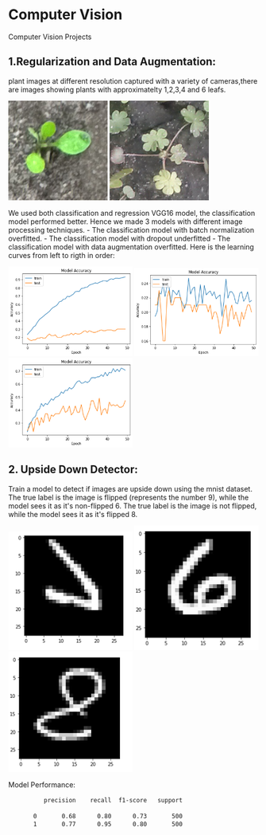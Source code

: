 # Computer Vision
 Computer Vision Projects


## 1.Regularization and Data Augmentation:

plant images at different resolution captured with a variety of cameras,there are images showing plants with approximatelty 1,2,3,4 and 6 leafs.
<p float="center">
  <img src="https://github.com/khadija267/Computer-Vision/blob/main/images/7.png?raw=true" width="200" /> 
    <img src="https://github.com/khadija267/Computer-Vision/blob/main/images/8.png?raw=true" width="200" /> 
</p>
We used both classification and regression VGG16 model, the classification model performed better. Hence we made 3 models with different image processing techniques.
- The classification model with batch normalization overfitted.
- The classification model with dropout underfitted
- The classification model with data augmentation overfitted.
Here is the learning curves from left to rigth in order:
<p float="center">
  <img src="https://github.com/khadija267/Computer-Vision/blob/main/images/9.png?raw=true" width="250" /> 
  <img src="https://github.com/khadija267/Computer-Vision/blob/main/images/10.png?raw=true" width="250" /> 
  <img src="https://github.com/khadija267/Computer-Vision/blob/main/images/11.png?raw=true" width="250" /> 
</p>

## 2. Upside Down Detector:

Train a model to detect if images are upside down using the mnist dataset.<br>
The true label is the image is flipped (represents the number 9), while the model sees it as it's non-flipped 6.
The true label is the image is not flipped, while the model sees it as it's flipped 8.

<p float="center">
  <img src="https://github.com/khadija267/Computer-Vision/blob/main/images/15.png?raw=true" width="250" /> 
  <img src="https://github.com/khadija267/Computer-Vision/blob/main/images/16.png?raw=true" width="250" /> 
  <img src="https://github.com/khadija267/Computer-Vision/blob/main/images/17.png?raw=true" width="250" /> 
</p>

Model Performance:

              precision    recall  f1-score   support

           0       0.68      0.80      0.73       500
           1       0.77      0.95      0.80       500 


